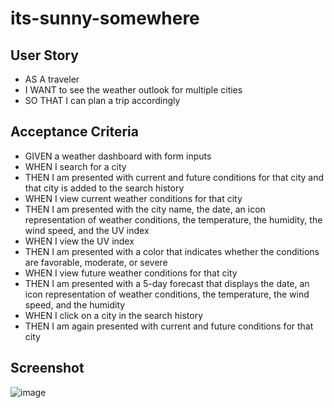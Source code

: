 # its-sunny-somewhere

## User Story
- AS A traveler
- I WANT to see the weather outlook for multiple cities
- SO THAT I can plan a trip accordingly


## Acceptance Criteria
- GIVEN a weather dashboard with form inputs
- WHEN I search for a city
- THEN I am presented with current and future conditions for that city and that city is added to the search history
- WHEN I view current weather conditions for that city
- THEN I am presented with the city name, the date, an icon representation of weather conditions, the temperature, the humidity, the wind speed, and the UV index
- WHEN I view the UV index
- THEN I am presented with a color that indicates whether the conditions are favorable, moderate, or severe
- WHEN I view future weather conditions for that city
- THEN I am presented with a 5-day forecast that displays the date, an icon representation of weather conditions, the temperature, the wind speed, and the humidity
- WHEN I click on a city in the search history
- THEN I am again presented with current and future conditions for that city


## Screenshot
![image](https://user-images.githubusercontent.com/94568874/171281027-35baa160-1c75-4c9c-89aa-dec03fba3fb2.png)

